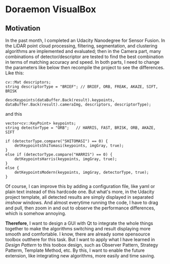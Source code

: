 # Doraemon VisualBox 

## Motivation
In the past month, I completed an Udacity Nanodegree for Sensor Fusion. In the LiDAR point cloud processing, filtering, segmentation, and clustering algorithms are implemented and evaluated; then in the Camera part, many combinations of detector/descriptor are tested to find the best combination in terms of matching accuracy and speed. In both parts, I need to change the parameters like below then recompile the project to see the differences. Like this:

```
cv::Mat descriptors;
string descriptorType = "BRIEF"; // BRIEF, ORB, FREAK, AKAZE, SIFT, BRISK

descKeypoints(dataBuffer.Back(result).keypoints, dataBuffer.Back(result).cameraImg, descriptors, descriptorType);
```
and this

```
vector<cv::KeyPoint> keypoints; 
string detectorType = "ORB";   // HARRIS, FAST, BRISK, ORB, AKAZE, SIFT

if (detectorType.compare("SHITOMASI") == 0) {
    detKeypointsShiTomasi(keypoints, imgGray, true);
}
else if (detectorType.compare("HARRIS") == 0) {
    detKeypointsHarris(keypoints, imgGray, true);
}
else {
    detKeypointsModern(keypoints, imgGray, detectorType, true);
}

```

Of course, I can improve this by adding a configuration file, like yaml or plain text instead of this hardcode one. But what's more, in the Udacity project template, all detected results are simply displayed in separated _imshow_ windows. And almost everytime running the code, I have to drag and pull, then zoom in and out to observe the performance differences, which is somehow annoying.

**Therefore**, I want to design a GUI with Qt to integrate the whole things together to make the algorithms switching and result displaying more smooth and comfortable. I know, there are already some opensource toolbox outthere for this task. But I want to apply what I have learned in _Design Pattern_ to this toobox design, such as Observer Pattern, Strategy Patterm, Template Method, etc. By this, I want to enable the future extension, like integrating new algorithms, more easily and time saving.


